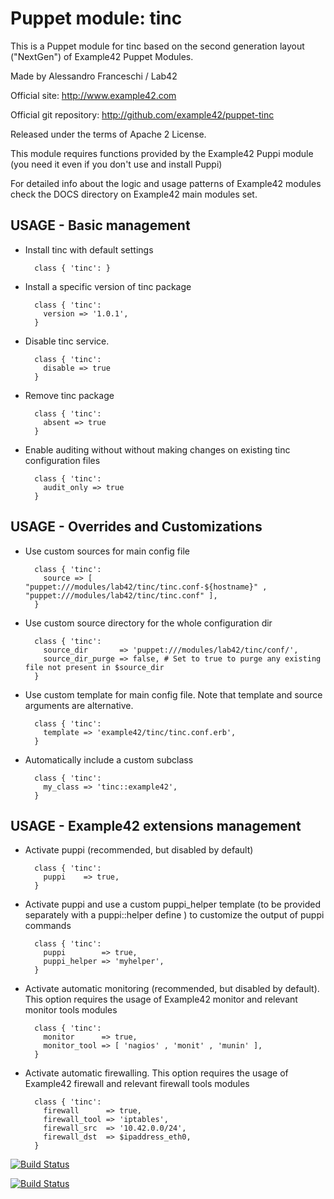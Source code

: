 # Puppet module: tinc

This is a Puppet module for tinc based on the second generation layout ("NextGen") of Example42 Puppet Modules.

Made by Alessandro Franceschi / Lab42

Official site: http://www.example42.com

Official git repository: http://github.com/example42/puppet-tinc

Released under the terms of Apache 2 License.

This module requires functions provided by the Example42 Puppi module (you need it even if you don't use and install Puppi)

For detailed info about the logic and usage patterns of Example42 modules check the DOCS directory on Example42 main modules set.

## USAGE - Basic management

* Install tinc with default settings

        class { 'tinc': }

* Install a specific version of tinc package

        class { 'tinc':
          version => '1.0.1',
        }

* Disable tinc service.

        class { 'tinc':
          disable => true
        }

* Remove tinc package

        class { 'tinc':
          absent => true
        }

* Enable auditing without without making changes on existing tinc configuration files

        class { 'tinc':
          audit_only => true
        }


## USAGE - Overrides and Customizations
* Use custom sources for main config file 

        class { 'tinc':
          source => [ "puppet:///modules/lab42/tinc/tinc.conf-${hostname}" , "puppet:///modules/lab42/tinc/tinc.conf" ], 
        }


* Use custom source directory for the whole configuration dir

        class { 'tinc':
          source_dir       => 'puppet:///modules/lab42/tinc/conf/',
          source_dir_purge => false, # Set to true to purge any existing file not present in $source_dir
        }

* Use custom template for main config file. Note that template and source arguments are alternative. 

        class { 'tinc':
          template => 'example42/tinc/tinc.conf.erb',
        }

* Automatically include a custom subclass

        class { 'tinc':
          my_class => 'tinc::example42',
        }


## USAGE - Example42 extensions management 
* Activate puppi (recommended, but disabled by default)

        class { 'tinc':
          puppi    => true,
        }

* Activate puppi and use a custom puppi_helper template (to be provided separately with a puppi::helper define ) to customize the output of puppi commands 

        class { 'tinc':
          puppi        => true,
          puppi_helper => 'myhelper', 
        }

* Activate automatic monitoring (recommended, but disabled by default). This option requires the usage of Example42 monitor and relevant monitor tools modules

        class { 'tinc':
          monitor      => true,
          monitor_tool => [ 'nagios' , 'monit' , 'munin' ],
        }

* Activate automatic firewalling. This option requires the usage of Example42 firewall and relevant firewall tools modules

        class { 'tinc':       
          firewall      => true,
          firewall_tool => 'iptables',
          firewall_src  => '10.42.0.0/24',
          firewall_dst  => $ipaddress_eth0,
        }


[![Build Status](https://travis-ci.org/example42/puppet-tinc.png?branch=master)](https://travis-ci.org/example42/puppet-tinc)

[![Build Status](https://travis-ci.org/example42/puppet-tinc.png?branch=master)](https://travis-ci.org/example42/puppet-tinc)
